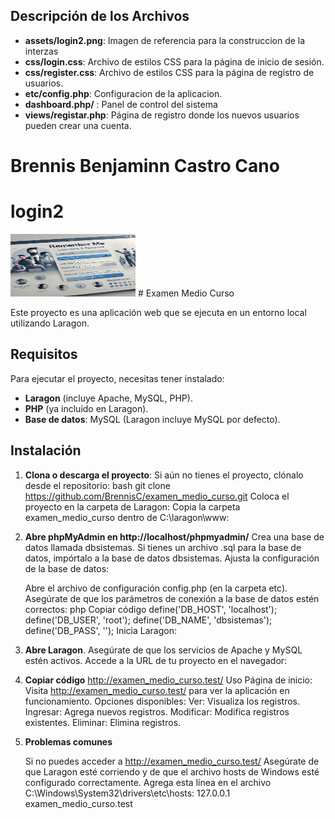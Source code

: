 ## Descripción de los Archivos

- **assets/login2.png**: Imagen de referencia para la construccion de la interzas
- **css/login.css**: Archivo de estilos CSS para la página de inicio de sesión.
- **css/register.css**: Archivo de estilos CSS para la página de registro de usuarios.
- **etc/config.php**: Configuracion de la aplicacion.
- **dashboard.php/** : Panel de control del sistema
- **views/registar.php**: Página de registro donde los nuevos usuarios pueden crear una cuenta.

# Brennis Benjaminn Castro Cano

# login2

<img src="./img/login2.png" alt="Texto alternativo" width="200" height="100">
# Examen Medio Curso

Este proyecto es una aplicación web que se ejecuta en un entorno local utilizando Laragon.

## Requisitos

Para ejecutar el proyecto, necesitas tener instalado:

- **Laragon** (incluye Apache, MySQL, PHP).
- **PHP** (ya incluido en Laragon).
- **Base de datos**: MySQL (Laragon incluye MySQL por defecto).

## Instalación

1. **Clona o descarga el proyecto**:
   Si aún no tienes el proyecto, clónalo desde el repositorio:
   bash
   git clone https://github.com/BrennisC/examen_medio_curso.git
   Coloca el proyecto en la carpeta de Laragon: Copia la carpeta examen_medio_curso dentro de C:\laragon\www\:

2. **Abre phpMyAdmin en http://localhost/phpmyadmin/**
   Crea una base de datos llamada dbsistemas.
   Si tienes un archivo .sql para la base de datos, impórtalo a la base de datos dbsistemas.
   Ajusta la configuración de la base de datos:

   Abre el archivo de configuración config.php (en la carpeta etc).
   Asegúrate de que los parámetros de conexión a la base de datos estén correctos:
   php
   Copiar código
   define('DB_HOST', 'localhost');
   define('DB_USER', 'root');
   define('DB_NAME', 'dbsistemas');
   define('DB_PASS', '');
   Inicia Laragon:

3. **Abre Laragon**.
   Asegúrate de que los servicios de Apache y MySQL estén activos.
   Accede a la URL de tu proyecto en el navegador:

4. **Copiar código**
   http://examen_medio_curso.test/
   Uso
   Página de inicio: Visita http://examen_medio_curso.test/ para ver la aplicación en funcionamiento.
   Opciones disponibles:
   Ver: Visualiza los registros.
   Ingresar: Agrega nuevos registros.
   Modificar: Modifica registros existentes.
   Eliminar: Elimina registros.
5. **Problemas comunes**

   Si no puedes acceder a http://examen_medio_curso.test/
   Asegúrate de que Laragon esté corriendo y de que el archivo hosts de Windows esté configurado correctamente.
   Agrega esta línea en el archivo C:\Windows\System32\drivers\etc\hosts:
   127.0.0.1 examen_medio_curso.test
